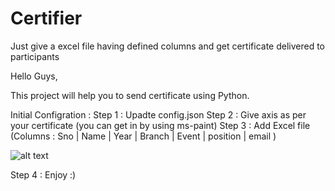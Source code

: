 # Certifier
Just give a excel file having defined columns and get certificate delivered to participants


Hello Guys,

This project will help you to send certificate using Python.


Initial Configration :
Step 1 : Upadte config.json 
Step 2 : Give axis as per your certificate  (you can get in by using ms-paint)
Step 3 : Add Excel file (Columns : Sno 	| Name |	Year |	Branch	| Event	| position | 	email )

![alt text](https://www.mediafire.com/view/8rkyeyldcheax38/certifier.png/file)

Step 4 : Enjoy :)
